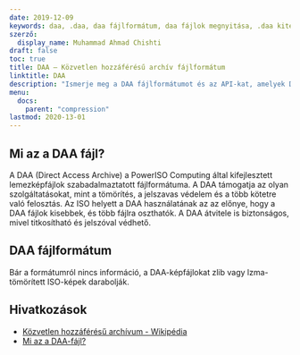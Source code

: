 ```yaml
---
date: 2019-12-09
keywords: daa, .daa, daa fájlformátum, daa fájlok megnyitása, .daa kiterjesztése, daa kiterjesztése
szerző:
  display_name: Muhammad Ahmad Chishti
draft: false
toc: true
title: DAA – Közvetlen hozzáférésű archív fájlformátum
linktitle: DAA
description: "Ismerje meg a DAA fájlformátumot és az API-kat, amelyek DAA-fájlokat hozhatnak létre és nyithatnak meg."
menu:
  docs:
    parent: "compression"
lastmod: 2020-13-01
---
```


## Mi az a DAA fájl? ##

A DAA (Direct Access Archive) a PowerISO Computing által kifejlesztett lemezképfájlok szabadalmaztatott fájlformátuma. A DAA támogatja az olyan szolgáltatásokat, mint a tömörítés, a jelszavas védelem és a több kötetre való felosztás. Az ISO helyett a DAA használatának az az előnye, hogy a DAA fájlok kisebbek, és több fájlra oszthatók. A DAA átvitele is biztonságos, mivel titkosítható és jelszóval védhető.

## DAA fájlformátum ##

Bár a formátumról nincs információ, a DAA-képfájlokat zlib vagy lzma-tömörített ISO-képek darabolják.

## Hivatkozások ##

- [Közvetlen hozzáférésű archívum - Wikipédia](https://en.wikipedia.org/wiki/Direct_Access_Archive)
- [Mi az a DAA-fájl?](https://www.poweriso.com/tutorials/what-is-daa-file.htm)

